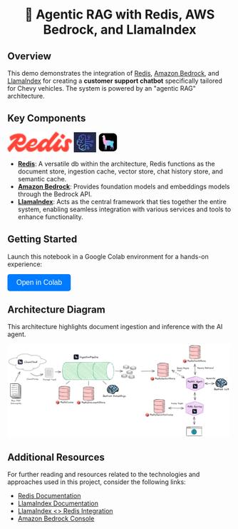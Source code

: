<h1 align="center">🦾 Agentic RAG with Redis, AWS Bedrock, and LlamaIndex</h1>

## Overview
This demo demonstrates the integration of [Redis](https://redis.io), [Amazon Bedrock](https://aws.amazon.com/bedrock/), and [LlamaIndex](https://docs.llamaindex.ai/en/stable/) for creating a **customer support chatbot** specifically tailored for Chevy vehicles. The system is powered by an "agentic RAG" architecture.

## Key Components
<p align="left">
  <img src="images/redis.png" alt="Redis Logo" width="145px"/>
  <img src="images/bedrock.png" alt="Bedrock Logo" width=50px/>
  <img src="images/llamaindex.png" alt="LlamaIndex Logo" width="45px"/>
</p>

- **[Redis](https://redis.io)**: A versatile db within the architecture, Redis functions as the document store, ingestion cache, vector store, chat history store, and semantic cache.
- **[Amazon Bedrock](https://aws.amazon.com/bedrock/)**: Provides foundation models and embeddings models through the Bedrock API.
- **[LlamaIndex](https://docs.llamaindex.ai/en/stable/)**: Acts as the central framework that ties together the entire system, enabling seamless integration with various services and tools to enhance functionality.

## Getting Started

Launch this notebook in a Google Colab environment for a hands-on experience:

<p align="left">
  <a href="https://colab.research.google.com/github/redis-developer/agentic-rag/blob/main/Agentic_RAG_Redis_LlamaIndex.ipynb" target="_blank"><button style="padding: 10px 20px; font-size: 16px; color: white; background-color: #007BFF; border: none; border-radius: 5px; cursor: pointer;">Open in Colab</button></a>
</p>

## Architecture Diagram
 This architecture highlights document ingestion and inference with the AI agent.

<p align="left">
  <img src="images/llamaindex_agentic_rag_architecture.png" alt="Architecture Diagram" width="500px"/>
</p>


## Additional Resources
For further reading and resources related to the technologies and approaches used in this project, consider the following links:
- [Redis Documentation](https://redis.io/docs/)
- [LlamaIndex Documentation](https://docs.llamaindex.ai/en/stable/)
- [LlamaIndex <> Redis Integration](https://docs.llamaindex.ai/en/latest/examples/vector_stores/RedisIndexDemo/)
- [Amazon Bedrock Console](https://aws.amazon.com/bedrock/)

